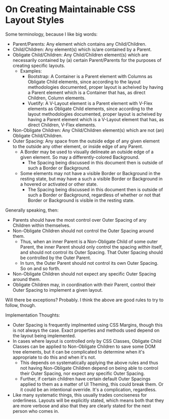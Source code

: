 On Creating Maintainable CSS Layout Styles
=======

Some terminology, because I like big words:

- Parent/Parents: Any element which contains any Child/Children.
- Child/Children: Any element(s) which is/are contained by a Parent.
- Obligate Child/Children: Any Child/Children element(s) which are necessarily contained by (a) certain Parent/Parents for the purposes of creating specific layouts.
    - Examples:
        - Bootstrap: A Container is a Parent element with Columns as Obligate Child elements, since according to the layout methodologies documented, proper layout is acheived by having a Parent element which is a Container that has, as direct Children, Column elements.
        - Vuetify: A V-Layout element is a Parent element with V-Flex elements as Obligate Child elements, since according to the layout methodologies documented, proper layout is acheived by having a Parent element which is a V-Layout element that has, as direct Children, V-Flex elements.
- Non-Obligate Children: Any Child/Children element(s) which are not (an) Obligate Child/Children.
- Outer Spacing: Any space from the outside edge of any given element to the outside any other element, or inside edge of any Parent.
    - A Border may be used to visually delineate an outside edge of a given element.  So may a differently-colored Background.
        - The Spacing being discussed in this document then is outside of such a Border or Background.
    - Some elements may not have a visible Border or Background in the resting state, but may have a such a visible Border or Background in a hovered or activated or other state.
        - The Spacing being discussed in this document then is outside of such a Border or Background, regardless of whether or not that Border or Background is visible in the resting state.

Generally speaking, then:

- Parents should have the most control over Outer Spacing of any Children within themselves.
- Non-Obligate Children should not control the Outer Spacing around them.
    - Thus, when an inner Parent is a Non-Obligate Child of some outer Parent, the inner Parent should only control the spacing _within_ itself, and should not control its Outer Spacing.  That Outer Spacing should be controlled by the Outer Parent.
    - In turn, the Outer Parent should not control its own Outer Spacing.  So on and so forth.
- Non-Obligate Children should not expect any specific Outer Spacing around them.
- Obligate Children may, in coordination with their Parent, control their Outer Spacing to implement a given layout.

Will there be exceptions?  Probably.  I think the above are good rules to try to follow, though.

Implementation Thoughts:

- Outer Spacing is frequently implmented using CSS Margins, though this is not always the case.  Exact properties and methods used depend on the layout being implemented.
- In cases where layout is controlled only by CSS Classes, Obligate Child Classes can be applied to Non-Obligate Children to save some DOM tree elements, but it can be complicated to determine when it's appropriate to do this and when it's not.
    - This depends on systematically applying the above rules and thus not having Non-Obligate Children depend on being able to control their Outer Spacing, nor expect any specific Outer Spacing.
    - Further, if certain children have certain default Outer Spacings applied to them as a matter of UI Theming, this could break them.  Or it could be an intentional override.  It's a complication, regardless.
- Like many systematic things, this usually trades conciseness for orderliness.  Layouts will be explicitly stated, which means both that they are more verbose and also that they are clearly stated for the next person who comes in.

